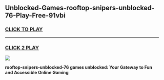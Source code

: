 
## Unblocked-Games-rooftop-snipers-unblocked-76-Play-Free-91vbi
<h3>
<a href="https://premium76.site?title=rooftop-snipers-unblocked-76&ref=17A">CLICK TO PLAY</a></h3>
<hr>

<h3>
<a href="https://premium76.site?title=rooftop-snipers-unblocked-76&ref=17A">CLICK 2 PLAY</a>
  
</h3>

<a href="https://premium76.site?title=rooftop-snipers-unblocked-76&ref=17A"><img src="https://clearcache.store/games.png"></a>


**rooftop-snipers-unblocked-76 games unblocked: Your Gateway to Fun and Accessible Online Gaming**
